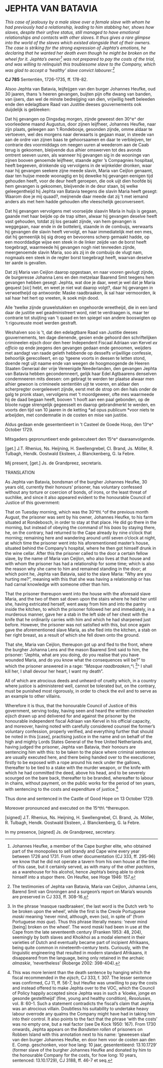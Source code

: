 # JEPHTA VAN BATAVIA

*This case of jealousy by a male slave over a female slave with whom he had previously had a relationship, leading to him stabbing her, shows how slaves, despite their unfree status, still managed to have emotional relationships and contacts with other slaves. It thus gives a rare glimpse into the world of the slaves which existed alongside that of their owners. The case is striking for the strong expression of Jephta’s emotions, he declaring that he wanted her death even though he might be broken on the wheel for it. Jephta’s owner[^1] was not prepared to pay the costs of the trial, and was willing to relinquish this troublesome slave to the Company, which was glad to accept a ‘healthy’ slave convict labourer.[^2]*

**CJ 785** Sententiën, 1726-1735, ff. 178-82.

Alsoo Jephta van Batavia, leijfeijgen van den burger Johannes Heufke, oud 30 jaaren, thans ’s heeren gevangen, buijten pijn ofte dwang van banden, van ijsers, dan wel de minste bedreijging van dien, vrijwillig heeft beleeden ende den edelagtbare Raad van Justitie deeses gouvernements ook duijdelijk is gebleeken:

Dat hij gevangen op Dingsdag morgen, zijnde geweest den 30^e^ der voorleedene maand Augustus, door zijnen leijfheer, Johannes Heufke, naar zijn plaats, geleegen aan ’t Rondebosje, gesonden zijnde, omme aldaar te vertoeven, wel des morgens naar derwaarts is gegaan maar, in steede van aan de ordre van zijnen baas te gehoorsaamen en daar te verbleijven, ter contrarie des voormiddags om neegen uuren al weederom aan de Caab terug is gekoomen, bleijvende dus alhier omswerven tot des avonds omtrent seeven uuren, als wanneer hij gevangen sig in de wooninge van zijnen booven genoemde leijfheer, staande agter ’s Compagnies hospitaal, heeft begeeven, drinkende sig vervolgens in de wijnkelder dronken, waar naar hij gevangen seekere zijne meede slavin, Maria van Ceijlon genaamt, daar ten huijse meede woonagtig en bij dewelke hij gevangen eenigen tijd gehouden heeft, voor de deur heeft geroepen, die ook uijt dien hoofde bij hem gevangen is gekoomen, bleijvende in de deur staan, bij welke geleegentheijd hij Jephta van Batavia teegens die slavin Maria heeft gesegt: Waarom doe je mij quaad?, meijnende daar meede dat zij ’t met iemand anders als met hem hadde gehouden ofte vleeschelijk geconverseert.

Dat hij gevangen vervolgens met voorseijde slaavin Maria in huijs is gegaan, gaande met haar beijde op de trap sitten, alwaar hij gevangen deselve heeft vast gehouden, totdat zij los geraakt zijnde, van hem gevangen is weggegaan, naar ende in de bottelerij, staande in de combuijs, werwaarts hij gevangen die slavin heeft vervolgt, en haar immediatelijk met een mes, dat hij gemeenlijk bij sig droeg en bevoorens scherp gemaakt hadde, op een moorddadige wijse een steek in de linker zeijde van de borst heeft toegebragt, waarmeede hij gevangen nogh niet tevreeden zijnde, meergenoemde slavin Maria, soo als zij in de combuijs de vlugt nam, nogmaals een steek in de regter borst toegebragt heeft, waarvan deselve ter aarde is gevallen.

Dat zij Maria van Ceijlon daarop opgestaan, en naar vooren gevlugt zijnde, de burgeresse Johanna Lens en den metzelaar Baarend Smit teegens hem gevangen hebben gesegt: Jephta, wat doe je daar, weet je wel dat je Maria gequest \[*sic*\] hebt, en weet je niet wat daarop volgt?, daar hij gevangen in verwoetheijd op antwoorde: Maske raadbraaken, ik sal haar vermoorden, ik sal haar het hert op vreeten, ik soek mijn dood.

Alle ’twelke zijnde gruwelstukken en ongehoorde wreetheijd, die in een land daar de justitie wel geadministreert word, niet te verdraagen is, maar ter contrarie tot stuijting van ’t quaad en ten spiegel van andere booswigten op ’t rigoureuste moet werden gestraft.

Weshalven soo is ’t, dat den edelagtbare Raad van Justitie deeses gouvernements, ten dage dienende, gesien ende gehoord den schriftelijken crimineelen eijsch door den heer Independent Fiscaal Adriaan van Kervel *ex officio* op ende jeegens den gevangen gedaan ende genoomen, weijders met aandagt van raade geleth hebbende op desselfs vrijwillige confessie, behoorlijk gerecolleert, en op ’tgeene voorts in deesen te letten stond, doende regt uijt naame ende van weegen de hoogmoogende de Heeren Staaten Generaal der vrije Vereenigde Neederlanden, den gevangen Jephta van Batavia hebben gecondemneert, gelijk haar Edel Agtbaarens denselven condemneeren mits deesen: om gebragt te werden ter plaatse alwaar men alhier gewoon is crimineele sententiën uijt te voeren, en aldaar den scherpregter overgeleevert zijnde, eerst met de strop om den hals onder de galg te pronk staan, vervolgens met ’t moordgeweer, ofte mes waarmeede hij de daad begaan heeft, booven ’t hooft aan een paal gebonden, op de bloote rugge strengelijk gegeesselt en daarop gebrandmerkt te werden, en voorts den tijd van 10 jaaren in de ketting *ad opus publicum *voor niets te arbeijden, met condemnatie in de costen en mise van justitie.

Aldus gedaan ende gesententieert in ’t Casteel de Goede Hoop, den 13^e^ October 1729.

Mitsgaders gepronuntieert ende geëxecuteert den 15^e^ daaraanvolgende.

\[get.\] J.T. Rhenius, Ns. Heijning, H. Swellengrebel, Cl. Brand, Js. Möller, R. Tulbagh, Hendk. Oostwald Eksteen, J. Blanckenberg, G. la Febre.

Mij present, \[get.\] Js. de Grandpreez, secretaris.

TRANSLATION

As Jephta van Batavia, bondsman of the burgher Johannes Heufke, 30 years old, currently their honours’ prisoner, has voluntary confessed without any torture or coercion of bonds, of irons, or the least threat of suchlike, and since it also appeared evident to the honourable Council of Justice of this government:

That on Tuesday morning, which was the 30^th\ ^of the previous month August, the prisoner was sent by his owner, Johannes Heufke, to his farm situated at Rondebosch, in order to stay at that place. He did go there in the morning, but instead of obeying the command of his *baas* by staying there, he, on the contrary, had returned to the Cape already by nine o’clock that morning; remaining here and wandering around until seven o’clock at night, at which time the prisoner went into his aforementioned master’s house, situated behind the Company’s hospital, where he then got himself drunk in the wine cellar. After this the prisoner called to the door a certain fellow slave, by the name of Maria van Ceijlon, who also lives at that house and with whom the prisoner has had a relationship for some time; which is also the reason why she came to him and remained standing in the door; at which point he, Jephta van Batavia, said to the slave Maria: “Why are you hurting me?”, meaning with this that she was having a relationship or has had carnal knowledge with someone other than him.

That the prisoner thereupon went into the house with the aforesaid slave Maria, and the two of them sat down upon the stairs where he held her until she, having extricated herself, went away from him and into the pantry inside the kitchen, to which the prisoner followed her and immediately, in a murderous manner, gave her a stab in the left side of her chest with the knife that he ordinarily carries with him and which he had sharpened just before. However, the prisoner was not satisfied with this, but once again gave the aforementioned slave Maria, as she fled into the kitchen, a stab on her right breast, as a result of which she fell down onto the ground.

That she, Maria van Ceijlon, thereupon got up and fled to the front, where the burgher Johanna Lens and the mason Baarend Smit said to him, the prisoner: “Jephta, what are you doing, do you realise that you have wounded Maria, and do you know what the consequences will be?” to which the prisoner answered in a rage: “*Masque raadbraaken*,^\ [^3]^ I shall kill her, I shall devour her heart, I want my death”.

All of which are atrocious deeds and unheard-of cruelty which, in a country where justice is administered well, cannot be tolerated but, on the contrary, must be punished most rigorously, in order to check the evil and to serve as an example to other villains.

Wherefore it is thus, that the honourable Council of Justice of this government, serving today, having seen and heard the written *crimineelen eijsch* drawn up and delivered for and against the prisoner by the honourable independent fiscal Adriaan van Kervel in his official capacity, and moreover, having noted with carefully considered counsel the former’s voluntary confession, properly verified, and everything further that should be noted in this \[case\], practising justice in the name and on behalf of the high and mighty Lords States General of the free United Netherlands and, having judged the prisoner, Jephta van Batavia, their honours are sentencing him with this: to be taken to the place where criminal sentences are usually executed here, and there being handed over to the executioner, firstly to be exposed with a rope around his neck under the gallows, thereafter to be tied to a stake with the murder weapon, or the knife with which he had committed the deed, above his head, and to be severely scourged on the bare back, thereafter to be branded, whereafter to labour in chains, without payment, on the public works for the period of ten years, with sentencing to the costs and expenditure of justice.[^4]

Thus done and sentenced in the Castle of Good Hope on 13 October 1729.

Moreover pronounced and executed on the 15^th\ ^thereupon.

\[signed\] J.T. Rhenius, Ns. Heijning, H. Swellengrebel, Cl. Brand, Js. Möller, R. Tulbagh, Hendk. Oostwald Eksteen, J. Blanckenberg, G. la Febre.

In my presence, \[signed\] Js. de Grandpreez, secretary.

[^1]: Johannes Heufke, a member of the Cape burgher elite, who obtained part of the monopolies to sell brandy and Cape wine every year between 1726 and 1731. From other documentation (CJ 333, ff. 295-96) we know that he did not operate a tavern from his own house at the time of this case, but it certainly served, as with many of the other *pachters*, as a warehouse for his alcohol, hence Jephta’s being able to drink himself into a stupor there. On Heufke, see Hoge 1946: 157.

[^2]: The testimonies of Jephta van Batavia, Maria van Ceijlon, Johanna Lens, Barend Smit van Groningen and a surgeon’s report on Maria’s wounds are preserved in CJ 333, ff. 308-16.

[^3]: In the phrase ‘masque raadbraaken’, the last word is the Dutch verb ‘to be broken upon the wheel’, while the first is the Creole Portuguese *maski* meaning ‘never mind, although, even (so), in spite of’ (from Portuguese *mas que*). Thus this phrase literally means: ‘never mind \[being\] broken on the wheel’. The word *maski* had been in use at the Cape from the late seventeenth century (Franken 1953: 48, 204), seemingly by both slaves and Khoikhoi as a modal element in their varieties of Dutch and eventually became part of incipient Afrikaans, being quite common in nineteenth-century texts. Curiously, with the linguistic engineering that resulted in modern standard Afrikaans, it disappeared from the language, being only retained in the archaic *almaskie*, ‘nevertheless’ (Roberge 2002: 398-404).

[^4]: This was more lenient than the death sentence by hanging which the fiscal recommended in the *eijsch*, CJ 333, f. 307. The lesser sentence was confirmed, CJ 11, ff. 56-7, but Heufke was unwilling to pay the costs and instead offered to make Jephta over to the VOC, which the Council of Policy happily accepted since Jephta was in such a ‘kloeke, jonge en gesonde gesteltheijd’ (fine, young and healthy condition), *Resolusies*, vol. 8: 60-1. Such a statement contradicts the fiscal’s claim that Jephta was an atrocious villain. Doubtless his suitability to undertake heavy labour overrode any qualms the Company might have had in taking him into their control. It also points to the fact that the phrase ‘with the costs’ was no empty one, but a real factor (see De Kock 1950: 167). From 1730 onwards, Jephta appears on the *Bandieten rollen* of prisoners on Robben Island with this annotation next to his name: ‘geweesen slaaf van den burger Johannes Heufke, en door hem voor de costen aan den E. Comp. geschonken, voor hoe lang: 10 jaar, gesententieerd: 13.10.1729’ (former slave of the burgher Johannes Heufke and donated by him to the honourable Company for the costs, for how long: 10 years, sentenced: 13.10.1729), CJ 3188, ff. 46-7 et seq.